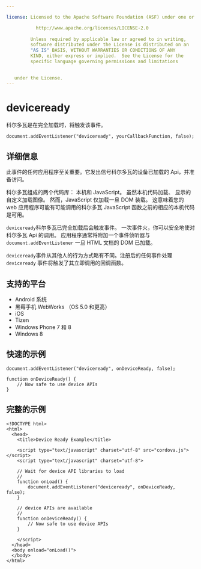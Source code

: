 ```yaml
---

license: Licensed to the Apache Software Foundation (ASF) under one or more contributor license agreements. See the NOTICE file distributed with this work for additional information regarding copyright ownership. The ASF licenses this file to you under the Apache License, Version 2.0 (the "License"); you may not use this file except in compliance with the License. You may obtain a copy of the License at

           http://www.apache.org/licenses/LICENSE-2.0
    
         Unless required by applicable law or agreed to in writing,
         software distributed under the License is distributed on an
         "AS IS" BASIS, WITHOUT WARRANTIES OR CONDITIONS OF ANY
         KIND, either express or implied.  See the License for the
         specific language governing permissions and limitations
    

   under the License.
---
```


# deviceready

科尔多瓦是在完全加载时，将触发该事件。

    document.addEventListener("deviceready", yourCallbackFunction, false);
    

## 详细信息

此事件的任何应用程序至关重要。它发出信号科尔多瓦的设备已加载的 Api，并准备访问。

科尔多瓦组成的两个代码库： 本机和 JavaScript。 虽然本机代码加载、 显示的自定义加载图像。 然而，JavaScript 仅加载一旦 DOM 装载。 这意味着您的 web 应用程序可能有可能调用的科尔多瓦 JavaScript 函数之前的相应的本机代码是可用。

`deviceready`科尔多瓦已完全加载后会触发事件。 一次事件火，你可以安全地使对科尔多瓦 Api 的调用。 应用程序通常将附加一个事件侦听器与 `document.addEventListener` 一旦 HTML 文档的 DOM 已加载。

`deviceready`事件从其他人的行为方式略有不同。注册后的任何事件处理 `deviceready` 事件将触发了其立即调用的回调函数。

## 支持的平台

*   Android 系统
*   黑莓手机 WebWorks （OS 5.0 和更高）
*   iOS
*   Tizen
*   Windows Phone 7 和 8
*   Windows 8

## 快速的示例

    document.addEventListener("deviceready", onDeviceReady, false);
    
    function onDeviceReady() {
        // Now safe to use device APIs
    }
    

## 完整的示例

    <!DOCTYPE html>
    <html>
      <head>
        <title>Device Ready Example</title>
    
        <script type="text/javascript" charset="utf-8" src="cordova.js"></script>
        <script type="text/javascript" charset="utf-8">
    
        // Wait for device API libraries to load
        //
        function onLoad() {
            document.addEventListener("deviceready", onDeviceReady, false);
        }
    
        // device APIs are available
        //
        function onDeviceReady() {
            // Now safe to use device APIs
        }
    
        </script>
      </head>
      <body onload="onLoad()">
      </body>
    </html>